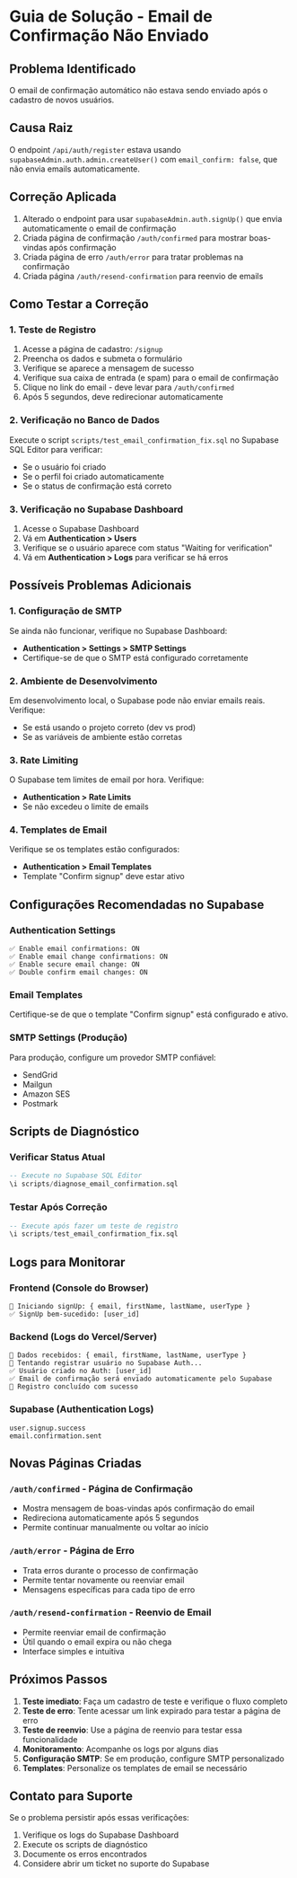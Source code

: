 # Guia de Solução - Email de Confirmação Não Enviado

## Problema Identificado
O email de confirmação automático não estava sendo enviado após o cadastro de novos usuários.

## Causa Raiz
O endpoint `/api/auth/register` estava usando `supabaseAdmin.auth.admin.createUser()` com `email_confirm: false`, que não envia emails automaticamente.

## Correção Aplicada
1. Alterado o endpoint para usar `supabaseAdmin.auth.signUp()` que envia automaticamente o email de confirmação
2. Criada página de confirmação `/auth/confirmed` para mostrar boas-vindas após confirmação
3. Criada página de erro `/auth/error` para tratar problemas na confirmação
4. Criada página `/auth/resend-confirmation` para reenvio de emails

## Como Testar a Correção

### 1. Teste de Registro
1. Acesse a página de cadastro: `/signup`
2. Preencha os dados e submeta o formulário
3. Verifique se aparece a mensagem de sucesso
4. Verifique sua caixa de entrada (e spam) para o email de confirmação
5. Clique no link do email - deve levar para `/auth/confirmed`
6. Após 5 segundos, deve redirecionar automaticamente

### 2. Verificação no Banco de Dados
Execute o script `scripts/test_email_confirmation_fix.sql` no Supabase SQL Editor para verificar:
- Se o usuário foi criado
- Se o perfil foi criado automaticamente
- Se o status de confirmação está correto

### 3. Verificação no Supabase Dashboard
1. Acesse o Supabase Dashboard
2. Vá em **Authentication > Users**
3. Verifique se o usuário aparece com status "Waiting for verification"
4. Vá em **Authentication > Logs** para verificar se há erros

## Possíveis Problemas Adicionais

### 1. Configuração de SMTP
Se ainda não funcionar, verifique no Supabase Dashboard:
- **Authentication > Settings > SMTP Settings**
- Certifique-se de que o SMTP está configurado corretamente

### 2. Ambiente de Desenvolvimento
Em desenvolvimento local, o Supabase pode não enviar emails reais. Verifique:
- Se está usando o projeto correto (dev vs prod)
- Se as variáveis de ambiente estão corretas

### 3. Rate Limiting
O Supabase tem limites de email por hora. Verifique:
- **Authentication > Rate Limits**
- Se não excedeu o limite de emails

### 4. Templates de Email
Verifique se os templates estão configurados:
- **Authentication > Email Templates**
- Template "Confirm signup" deve estar ativo

## Configurações Recomendadas no Supabase

### Authentication Settings
```
✅ Enable email confirmations: ON
✅ Enable email change confirmations: ON  
✅ Enable secure email change: ON
✅ Double confirm email changes: ON
```

### Email Templates
Certifique-se de que o template "Confirm signup" está configurado e ativo.

### SMTP Settings (Produção)
Para produção, configure um provedor SMTP confiável:
- SendGrid
- Mailgun  
- Amazon SES
- Postmark

## Scripts de Diagnóstico

### Verificar Status Atual
```sql
-- Execute no Supabase SQL Editor
\i scripts/diagnose_email_confirmation.sql
```

### Testar Após Correção
```sql
-- Execute após fazer um teste de registro
\i scripts/test_email_confirmation_fix.sql
```

## Logs para Monitorar

### Frontend (Console do Browser)
```
🔄 Iniciando signUp: { email, firstName, lastName, userType }
✅ SignUp bem-sucedido: [user_id]
```

### Backend (Logs do Vercel/Server)
```
📝 Dados recebidos: { email, firstName, lastName, userType }
🔄 Tentando registrar usuário no Supabase Auth...
✅ Usuário criado no Auth: [user_id]
✅ Email de confirmação será enviado automaticamente pelo Supabase
🎉 Registro concluído com sucesso
```

### Supabase (Authentication Logs)
```
user.signup.success
email.confirmation.sent
```

## Novas Páginas Criadas

### `/auth/confirmed` - Página de Confirmação
- Mostra mensagem de boas-vindas após confirmação do email
- Redireciona automaticamente após 5 segundos
- Permite continuar manualmente ou voltar ao início

### `/auth/error` - Página de Erro
- Trata erros durante o processo de confirmação
- Permite tentar novamente ou reenviar email
- Mensagens específicas para cada tipo de erro

### `/auth/resend-confirmation` - Reenvio de Email
- Permite reenviar email de confirmação
- Útil quando o email expira ou não chega
- Interface simples e intuitiva

## Próximos Passos

1. **Teste imediato**: Faça um cadastro de teste e verifique o fluxo completo
2. **Teste de erro**: Tente acessar um link expirado para testar a página de erro
3. **Teste de reenvio**: Use a página de reenvio para testar essa funcionalidade
4. **Monitoramento**: Acompanhe os logs por alguns dias
5. **Configuração SMTP**: Se em produção, configure SMTP personalizado
6. **Templates**: Personalize os templates de email se necessário

## Contato para Suporte

Se o problema persistir após essas verificações:
1. Verifique os logs do Supabase Dashboard
2. Execute os scripts de diagnóstico
3. Documente os erros encontrados
4. Considere abrir um ticket no suporte do Supabase
